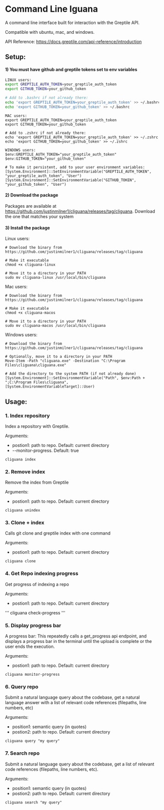 # Command Line Iguana

A command line interface built for interaction with the Greptile API. 

Compatible with ubuntu, mac, and windows.

API Reference: https://docs.greptile.com/api-reference/introduction

## Setup:
#### 1) You must have github and greptile tokens set to env variables
```sh
LINUX users:
export GREPTILE_AUTH_TOKEN=your_greptile_auth_token
export GITHUB_TOKEN=your_github_token

# Add to .bashrc if not already there:
echo 'export GREPTILE_AUTH_TOKEN=your_greptile_auth_token' >> ~/.bashrc
echo 'export GITHUB_TOKEN=your_github_token' >> ~/.bashrc
```

```
MAC users:
export GREPTILE_AUTH_TOKEN=your_greptile_auth_token
export GITHUB_TOKEN=your_github_token

# Add to .zshrc if not already there:
echo 'export GREPTILE_AUTH_TOKEN=your_greptile_auth_token' >> ~/.zshrc
echo 'export GITHUB_TOKEN=your_github_token' >> ~/.zshrc
```

```
WINDOWS users:
$env:GREPTILE_AUTH_TOKEN="your_greptile_auth_token"
$env:GITHUB_TOKEN="your_github_token"

# To make it persistent, add to your user environment variables:
[System.Environment]::SetEnvironmentVariable("GREPTILE_AUTH_TOKEN", "your_greptile_auth_token", "User")
[System.Environment]::SetEnvironmentVariable("GITHUB_TOKEN", "your_github_token", "User")

```

#### 2) Download the package

Packages are available at https://github.com/justinmilner1/cliguana/releases/tag/cliguana.
Download the one that matches your system

#### 3) Install the package

Linux users:
```
# Download the binary from https://github.com/justinmilner1/cliguana/releases/tag/cliguana

# Make it executable
chmod +x cliguana-linux

# Move it to a directory in your PATH
sudo mv cliguana-linux /usr/local/bin/cliguana

```

Mac users:
```
# Download the binary from https://github.com/justinmilner1/cliguana/releases/tag/cliguana

# Make it executable
chmod +x cliguana-macos

# Move it to a directory in your PATH
sudo mv cliguana-macos /usr/local/bin/cliguana
```

Windows users:
```
# Download the binary from https://github.com/justinmilner1/cliguana/releases/tag/cliguana

# Optionally, move it to a directory in your PATH
Move-Item -Path "cliguana.exe" -Destination "C:\Program Files\cliguana\cliguana.exe"

# Add the directory to the system PATH (if not already done)
[System.Environment]::SetEnvironmentVariable("Path", $env:Path + ";C:\Program Files\cliguana", [System.EnvironmentVariableTarget]::User)
```



## Usage:

### 1. Index repository
Index a repository with Greptile.

Arguments:
- postion1: path to repo. Default: current directory
- --monitor-progress. Default: true

```
cliguana index 
```

### 2. Remove index 
Remove the index from Greptile

Arguments:
- postion1: path to repo. Default: current directory

```
cliguana unindex 
```

### 3. Clone + index
Calls git clone and greptile index with one command

Arguments:
- postion1: path to repo. Default: current directory

```    
cliguana clone 
```

### 4. Get Repo indexing progress
Get progress of indexing a repo

Arguments:
- postion1: path to repo. Default: current directory

'''
cliguana check-progress 
'''

### 5. Display progress bar
A progress bar: This repeatedly calls a get_progress api endpoint, and displays a progress bar in the terminal until the upload is complete or the user ends the execution.

Arguments:
- postion1: path to repo. Default: current directory

```
cliguana monitor-progress 
```


### 6. Query repo
Submit a natural language query about the codebase, get a natural language answer with a list of relevant code references (filepaths, line numbers, etc)

Arguments:
- position1: semantic query (in quotes)
- postion2: path to repo. Default: current directory

```
cliguana query "my query"
```

### 7. Search repo
Submit a natural language query about the codebase, get a list of relevant code references (filepaths, line numbers, etc).

Arguments:
- position1: semantic query (in quotes)
- postion2: path to repo. Default: current directory

```
cliguana search "my query"
```
